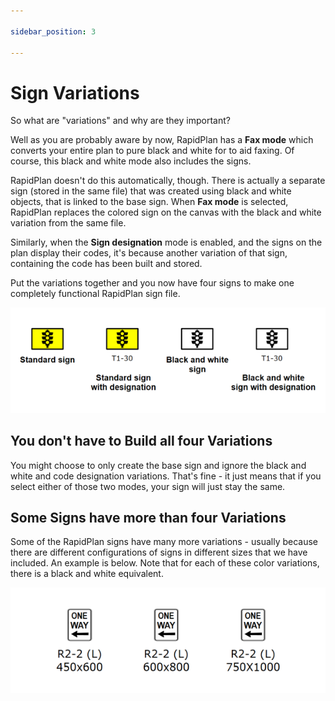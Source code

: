 ```yaml
---

sidebar_position: 3

---
```

# Sign Variations

So what are "variations" and why are they important? 

Well as you are probably aware by now, RapidPlan has a **Fax mode** which converts your entire plan to pure black and white for to aid faxing. Of course, this black and white mode also includes the signs. 

RapidPlan doesn't do this automatically, though. There is actually a separate sign (stored in the same file) that was created using black and white objects, that is linked to the base sign. When **Fax mode** is selected, RapidPlan replaces the colored sign on the canvas with the black and white variation from the same file.

Similarly, when the **Sign designation** mode is enabled, and the signs on the plan display their codes, it's because another variation of that sign, containing the code has been built and stored.

Put the variations together and you now have four signs to make one completely functional RapidPlan sign file.

![Sign_Variations](./assets/Sign_Variations.png)

## You don't have to Build all four Variations

You might choose to only create the base sign and ignore the black and white and code designation variations. That's fine - it just means that if you select either of those two modes, your sign will just stay the same.

## Some Signs have more than four Variations

Some of the RapidPlan signs have many more variations - usually because there are different configurations of signs in different sizes that we have included. An example is below. Note that for each of these color variations, there is a black and white equivalent.

![Sign_Variations_in_Size](./assets/Sign_Variations_in_Size.png)